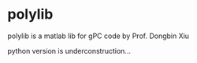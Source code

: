 # polylib

polylib is a matlab lib for gPC 
code by Prof. Dongbin Xiu

python version is underconstruction...